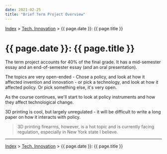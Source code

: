 ```yaml
---
date: 2021-02-25
title: "Brief Term Project Overview"
---
```


[Index](../../../index.md) > [Tech. Innovation](./index.md) > {{ page.date }}: {{ page.title }}

# {{ page.date }}: {{ page.title }}

The term project accounts for 40% of the final grade. It has a mid-semester essay and an end-of-semester essay (and an oral presentation).

The topics are very open-ended - Chose a policy, and look at how it affected invention and innovation - or pick a technology, and look at how it affected policy. Or pick something else, it's very open.

As the course continues, we'll start to look at policy instruments and how they affect technological change.

3D printing is cool, but largely unregulated - it will be difficult to write a long paper on how it interacts with policy.

> 3D printing firearms, however, is a hot topic and is currently facing regulation, especially in New York state I believe.

---

[Index](../../../index.md) > [Tech. Innovation](./index.md) > {{ page.date }}: {{ page.title }}
